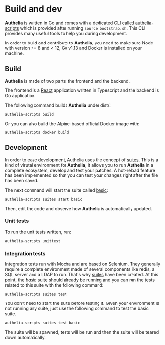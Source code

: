 # Build and dev

**Authelia** is written in Go and comes with a dedicated CLI called [authelia-scripts](./authelia-scripts.md)
which is provided after running `source bootstrap.sh`. This CLI provides many useful tools to help you during
development.

In order to build and contribute to **Authelia**, you need to make sure Node with version >= 8 and < 12,
Go v1.13 and Docker is installed on your machine.

## Build

**Authelia** is made of two parts: the frontend and the backend.

The frontend is a [React](https://reactjs.org/) application written in Typescript and
the backend is Go application.

The following command builds **Authelia** under dist/:

    authelia-scripts build

Or you can also build the Alpine-based official Docker image with:

    authelia-scripts docker build

## Development

In order to ease development, Authelia uses the concept of [suites]. This is
a kind of virutal environment for **Authelia**, it allows you to run **Authelia** in a complete
ecosystem, develop and test your patches. A hot-reload feature has been implemented so that
you can test your changes right after the file has been saved.

The next command will start the suite called [basic](../test/suites/basic/README.md): 

    authelia-scripts suites start basic

Then, edit the code and observe how **Authelia** is automatically updated.

### Unit tests

To run the unit tests written, run:

    authelia-scripts unittest

### Integration tests

Integration tests run with Mocha and are based on Selenium. They generally
require a complete environment made of several components like redis, a SQL server and a
LDAP to run. That's why [suites] have been created. At this point, the *basic* suite should
already be running and you can run the tests related to this suite with the following
command:

    authelia-scripts suites test

You don't need to start the suite before testing it. Given your environment is not running
any suite, just use the following command to test the basic suite.

    authelia-scripts suites test basic

The suite will be spawned, tests will be run and then the suite will be teared down
automatically.


[suites]: ./suites.md
